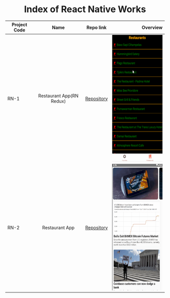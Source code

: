 # 
<h1 align="center">Index of React Native Works</h1>  
  
  | Project Code | Name     | Repo link                                                      |           Overview                  |
  |--------------|:--------:|:--------------------------------------------------------------:|------------------------------------:|
  |RN-1     |Restaurant App(RN Redux)| [Repository](https://github.com/marntext/rnRedux.git)|<img src="Img/RNREDUX.gif" height="400">|
  |RN-2     |Restaurant App| [Repository](https://github.com/marntext/newsApp)|<img src="img/News.gif" height="400">|
  
  
